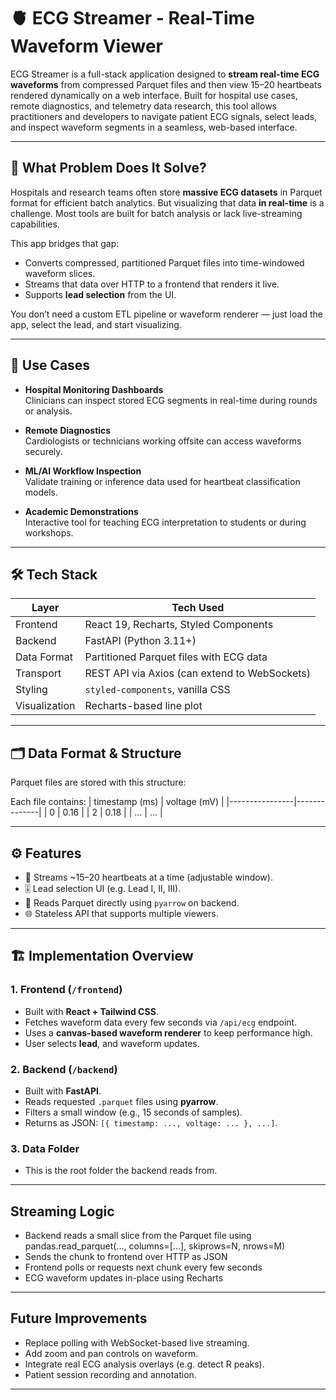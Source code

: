 # 🫀 ECG Streamer - Real-Time Waveform Viewer

ECG Streamer is a full-stack application designed to **stream real-time ECG waveforms** from compressed Parquet files and then view 15–20 heartbeats rendered dynamically on a web interface. Built for hospital use cases, remote diagnostics, and telemetry data research, this tool allows practitioners and developers to navigate patient ECG signals, select leads, and inspect waveform segments in a seamless, web-based interface.

---

## 📌 What Problem Does It Solve?

Hospitals and research teams often store **massive ECG datasets** in Parquet format for efficient batch analytics. But visualizing that data **in real-time** is a challenge. Most tools are built for batch analysis or lack live-streaming capabilities.

This app bridges that gap:
- Converts compressed, partitioned Parquet files into time-windowed waveform slices.
- Streams that data over HTTP to a frontend that renders it live.
- Supports **lead selection** from the UI.

You don’t need a custom ETL pipeline or waveform renderer — just load the app, select the lead, and start visualizing.

---

## 🎯 Use Cases

- **Hospital Monitoring Dashboards**  
  Clinicians can inspect stored ECG segments in real-time during rounds or analysis.

- **Remote Diagnostics**  
  Cardiologists or technicians working offsite can access waveforms securely.

- **ML/AI Workflow Inspection**  
  Validate training or inference data used for heartbeat classification models.

- **Academic Demonstrations**  
  Interactive tool for teaching ECG interpretation to students or during workshops.

---

## 🛠️ Tech Stack

| Layer        | Tech Used                                     |
|--------------|-----------------------------------------------|
| Frontend     | React 19, Recharts, Styled Components         |
| Backend      | FastAPI (Python 3.11+)                        |
| Data Format  | Partitioned Parquet files with ECG data       |
| Transport    | REST API via Axios (can extend to WebSockets) |
| Styling      | `styled-components`, vanilla CSS              |
| Visualization| Recharts-based line plot                      |

---

## 🗂️ Data Format & Structure

Parquet files are stored with this structure:

Each file contains:
| timestamp (ms) | voltage (mV) |
|----------------|--------------|
| 0              | 0.16         |
| 2              | 0.18         |
| ...            | ...          |

---

## ⚙️ Features

- 🔁 Streams ~15–20 heartbeats at a time (adjustable window).
- 🎚️ Lead selection UI (e.g. Lead I, II, III).
- 📄 Reads Parquet directly using `pyarrow` on backend.
- 🌐 Stateless API that supports multiple viewers.

---

## 🏗️ Implementation Overview

### 1. **Frontend (`/frontend`)**
- Built with **React + Tailwind CSS**.
- Fetches waveform data every few seconds via `/api/ecg` endpoint.
- Uses a **canvas-based waveform renderer** to keep performance high.
- User selects **lead**, and waveform updates.

### 2. **Backend (`/backend`)**
- Built with **FastAPI**.
- Reads requested `.parquet` files using **pyarrow**.
- Filters a small window (e.g., 15 seconds of samples).
- Returns as JSON: `[{ timestamp: ..., voltage: ... }, ...]`.

### 3. **Data Folder**
- This is the root folder the backend reads from.

---

## Streaming Logic
- Backend reads a small slice from the Parquet file using pandas.read_parquet(..., columns=[...], skiprows=N, nrows=M)
- Sends the chunk to frontend over HTTP as JSON
- Frontend polls or requests next chunk every few seconds
- ECG waveform updates in-place using Recharts

---

## Future Improvements
- Replace polling with WebSocket-based live streaming.
- Add zoom and pan controls on waveform.
- Integrate real ECG analysis overlays (e.g. detect R peaks).
- Patient session recording and annotation.

---
